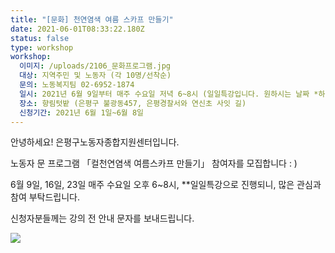 ```yaml
---
title: "[문화] 천연염색 여름 스카프 만들기"
date: 2021-06-01T08:33:22.180Z
status: false
type: workshop
workshop:
  이미지: /uploads/2106_문화프로그램.jpg
  대상: 지역주민 및 노동자 (각 10명/선착순)
  문의: 노동복지팀 02-6952-1874
  일시: 2021년 6월 9일부터 매주 수요일 저녁 6~8시 (일일특강입니다. 원하시는 날짜 *하고싶은말*에 적어주세요!)
  장소: 향림텃밭 (은평구 불광동457, 은평경찰서와 연신초 사잇 길)
  신청기간: 2021년 6월 1일~6월 8일
---
```

안녕하세요! 은평구노동자종합지원센터입니다.

노동자 문 프로그램 「컬천연염색 여름스카프 만들기」 참여자를 모집합니다 : )

6월 9일, 16일, 23일 매주 수요일 오후 6~8시, \*\*일일특강으로 진행되니,  많은 관심과 참여 부탁드립니다. 

신청자분들께는 강의 전 안내 문자를 보내드립니다.

![](/uploads/2106_문화프로그램.jpg " ")
